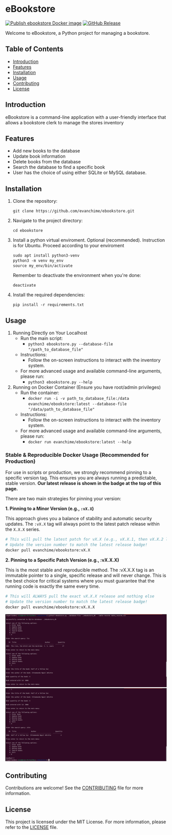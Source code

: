 # eBookstore

[![Publish ebookstore Docker image](https://github.com/evanchime/ebookstore/actions/workflows/publish_ebookstore_docker_image.yml/badge.svg)](https://github.com/evanchime/ebookstore/actions/workflows/publish_ebookstore_docker_image.yml)
[![GitHub Release](https://img.shields.io/github/v/release/evanchime/ebookstore)](https://github.com/evanchime/ebookstore/releases/latest )

Welcome to eBookstore, a Python project for managing a bookstore.

## Table of Contents
- [Introduction](#introduction)
- [Features](#features)
- [Installation](#installation)
- [Usage](#usage)
- [Contributing](#contributing)
- [License](#license)

## Introduction
eBookstore is a command-line application with a user-friendly interface that allows a bookstore clerk to manage the stores inventory

## Features
- Add new books to the database
- Update book information
- Delete books from the database
- Search the database to find a specific book
- User has the choice of using either SQLite or MySQL database.

## Installation
1. Clone the repository:
    ```
    git clone https://github.com/evanchime/ebookstore.git
    ```

2. Navigate to the project directory:
    ```
    cd ebookstore
    ```

3. Install a python virtual enviroment. Optional (recommended). Instruction is for Ubuntu. Proceed according to your enviroment
    ```
    sudo apt install python3-venv
    python3 -m venv my_env
    source my_env/bin/activate
    ```

    Remember to deactivate the environment when you're done:
    ```
    deactivate
    ```

4. Install the required dependencies:
    ```
    pip install -r requirements.txt
    ```

## Usage
1. Running Directly on Your Localhost
   * Run the main script: 
     - `python3 ebookstore.py --database-file "/path_to_database_file"`
   * Instructions:
     - Follow the on-screen instructions to interact with the inventory system.
   * For more advanced usage and available command-line arguments, please run:
     - `python3 ebookstore.py --help`
2. Running on Docker Container (Ensure you have root/admin privileges)
   * Run the container:
     - `docker run -i -v path_to_database_file:/data evanchime/ebookstore:latest --database-file "/data/path_to_database_file"`
   * Instructions:
     - Follow the on-screen instructions to interact with the inventory system.
   * For more advanced usage and available command-line arguments, please run:
     - `docker run evanchime/ebookstore:latest --help`

### Stable & Reproducible Docker Usage (Recommended for Production)

For use in scripts or production, we strongly recommend pinning to a specific version tag. This ensures you are always running a predictable, stable version. **Our latest release is shown in the badge at the top of this page.**

There are two main strategies for pinning your version:

**1. Pinning to a Minor Version (e.g., `:vX.X`)**

This approach gives you a balance of stability and automatic security updates. The `:vX.X` tag will always point to the latest patch release within the `X.X.X` series. 

```sh
# This will pull the latest patch for vX.X (e.g., vX.X.1, then vX.X.2 later)
# Update the version number to match the latest release badge!
docker pull evanchime/ebookstore:vX.X
```

**2. Pinning to a Specific Patch Version (e.g., :vX.X.X)**

This is the most stable and reproducible method. The :vX.X.X tag is an immutable pointer to a single, specific release and will never change. This is the best choice for critical systems where you must guarantee that the running code is exactly the same every time.

```sh
# This will ALWAYS pull the exact vX.X.X release and nothing else
# Update the version number to match the latest release badge!
docker pull evanchime/ebookstore:vX.X.X
```

![First screenshot of ebookstore](ebookstore_screenshot_1.png)
![Second continuation screenshot of ebookstore](ebookstore_screenshot_2.png)

## Contributing
Contributions are welcome! See the [CONTRIBUTING](CONTRIBUTING.md) file for more information.

## License
This project is licensed under the MIT License. For more information, please refer to the [LICENSE](LICENSE.md) file.
